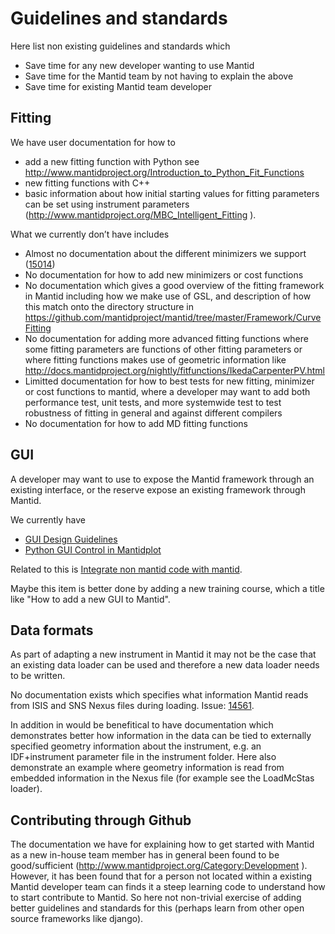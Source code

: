 Guidelines and standards
========================

Here list non existing guidelines and standards which 
*	Save time for any new developer wanting to use Mantid 
*	Save time for the Mantid team by not having to explain the above
*	Save time for existing Mantid team developer 

Fitting
-------
We have user documentation for how to

* add a new fitting function with Python see http://www.mantidproject.org/Introduction_to_Python_Fit_Functions 
* new fitting functions with C++ 
* basic information about how initial starting values for fitting parameters can be set using instrument parameters (http://www.mantidproject.org/MBC_Intelligent_Fitting ). 

What we currently don’t have includes
* Almost no documentation about the different minimizers we support ([15014](https://github.com/mantidproject/mantid/issues/15014))
*	No documentation for how to add new minimizers or cost functions
*	No documentation which gives a good overview of the fitting framework in Mantid including how we make use of GSL, and description of how this match onto the directory structure in https://github.com/mantidproject/mantid/tree/master/Framework/CurveFitting  
*	No documentation for adding more advanced fitting functions where some fitting parameters are functions of other fitting parameters or where fitting functions makes use of geometric information like http://docs.mantidproject.org/nightly/fitfunctions/IkedaCarpenterPV.html 
*	Limitted documentation for how to best tests for new fitting, minimizer or cost functions to mantid, where a developer may want to add both performance test, unit tests, and more systemwide test to test robustness of fitting in general and against different compilers
*	No documentation for how to add MD fitting functions

GUI
---
A developer may want to use to expose the Mantid framework through an existing interface, or the reserve expose an existing framework through Mantid.

We currently have
* [GUI Design Guidelines](http://www.mantidproject.org/GUI_Design_Guidelines)
* [Python GUI Control in Mantidplot](http://www.mantidproject.org/Python_GUI_Control_in_MantidPlot)

Related to this is [Integrate non mantid code with mantid](http://www.mantidproject.org/Integrate_non_Mantid_code_with_Mantid).

Maybe this item is better done by adding a new training course, which a title like "How to add a new GUI to Mantid".

Data formats
------------
As part of adapting a new instrument in Mantid it may not be the case that an existing data loader can be used and therefore 
a new data loader needs to be written. 

No documentation exists which specifies what information Mantid reads from ISIS and SNS Nexus files during loading. Issue: [14561](https://github.com/mantidproject/mantid/issues/14561).

In addition in would be benefitical to have documentation which demonstrates better how 
information in the data can be tied to externally specified geometry information about the instrument, e.g. an IDF+instrument parameter file in the instrument folder. Here also demonstrate an example where geometry information is read from embedded information in the Nexus file (for example see the LoadMcStas loader). 

Contributing through Github
---------------------------
The documentation we have for explaining how to get started with Mantid as a new in-house team member has in general been 
found to be good/sufficient (http://www.mantidproject.org/Category:Development ). However, it has been found
that for a person not located within a existing Mantid developer team can finds it a steep learning code to 
understand how to start contribute to Mantid. So here not non-trivial exercise of adding better guidelines and standards for
this (perhaps learn from other open source frameworks like django).
